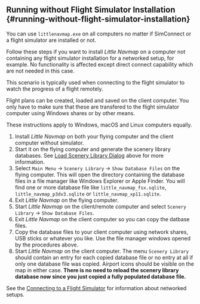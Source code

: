## Running without Flight Simulator Installation {#running-without-flight-simulator-installation}

You can use `littlenavmap.exe` on all computers no matter if SimConnect or a flight simulator are installed or not.

Follow these steps if you want to install _Little Navmap_ on a computer not containing any flight simulator installation for a networked setup, for example. No functionality is affected except direct connect capability which are not needed in this case.

This scenario is typically used when connecting to the flight simulator to watch the progress of a flight remotely.

Flight plans can be created, loaded and saved on the client computer. You only have to make sure that these are transfered to the flight simulator computer using Windows shares or by other means.

These instructions apply to Windows, macOS and Linux computers equally.

1.  Install _Little Navmap_ on both your flying computer and the client computer without simulator.
2.  Start it on the flying computer and generate the scenery library databases. See [Load Scenery Library Dialog](SCENERY.md) above for more information.
3.  Select `Main Menu` -> `Scenery Library` -> `Show Database Files` on the flying computer. This will open the directory containing the database files in a file manager like Windows Explorer or Apple Finder. You will find one or more database file like `little_navmap_fsx.sqlite`, `little_navmap_p3dv3.sqlite` or `little_navmap_xp11.sqlite`.
4.  Exit _Little Navmap_ on the flying computer.
5.  Start _Little Navmap_ on the client/remote computer and select `Scenery Library` -> `Show Database Files`.
6.  Exit _Little Navmap_ on the client computer so you can copy the datbase files.
7.  Copy the database files to your client computer using network shares, USB sticks or whatever you like. Use the file manager windows opened by the procedures above.
8.  Start _Little Navmap_ on the client computer. The menu `Scenery Library` should contain an entry for each copied database file or no entry at all if only one database file was copied. Airport icons should be visible on the map in either case. **There is no need to reload the scenery library database now since you just copied a fully populated database file.**

See the [Connecting to a Flight Simulator](CONNECT.md#remote-connection) for information about networked setups.

